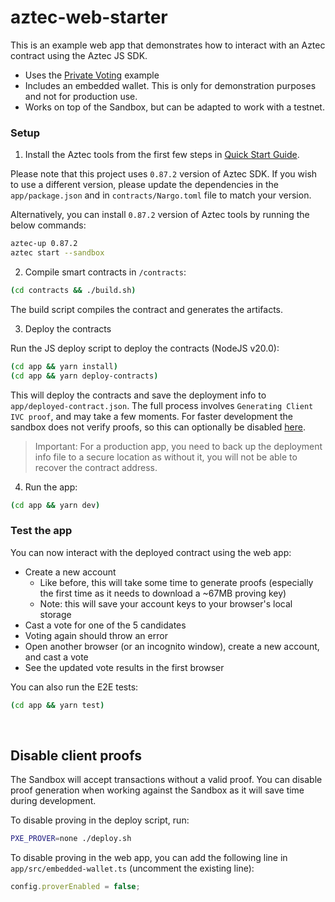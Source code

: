 # aztec-web-starter

This is an example web app that demonstrates how to interact with an Aztec contract using the Aztec JS SDK.

- Uses the [Private Voting](https://docs.aztec.network/developers/tutorials/codealong/contract_tutorials/private_voting_contract) example
- Includes an embedded wallet. This is only for demonstration purposes and not for production use.
- Works on top of the Sandbox, but can be adapted to work with a testnet.

### Setup

1. Install the Aztec tools from the first few steps in [Quick Start Guide](https://docs.aztec.network/developers/getting_started).

Please note that this project uses `0.87.2` version of Aztec SDK. If you wish to use a different version, please update the dependencies in the `app/package.json` and in `contracts/Nargo.toml` file to match your version.

Alternatively, you can install `0.87.2` version of Aztec tools by running the below commands:

```sh
aztec-up 0.87.2
aztec start --sandbox
```

2. Compile smart contracts in `/contracts`:

```sh
(cd contracts && ./build.sh)
```

The build script compiles the contract and generates the artifacts.

3. Deploy the contracts

Run the JS deploy script to deploy the contracts (NodeJS v20.0):

```sh
(cd app && yarn install)
(cd app && yarn deploy-contracts)
```

This will deploy the contracts and save the deployment info to `app/deployed-contract.json`.
The full process involves `Generating Client IVC proof`, and may take a few moments. For faster development the sandbox does not verify proofs, so this can optionally be disabled [here](#disable-client-proofs). 

> Important: For a production app, you need to back up the deployment info file to a secure location as without it, you will not be able to recover the contract address.

4. Run the app:

```sh
(cd app && yarn dev)
```

### Test the app

You can now interact with the deployed contract using the web app:

- Create a new account
  - Like before, this will take some time to generate proofs (especially the first time as it needs to download a ~67MB proving key)
  - Note: this will save your account keys to your browser's local storage
- Cast a vote for one of the 5 candidates
- Voting again should throw an error
- Open another browser (or an incognito window), create a new account, and cast a vote
- See the updated vote results in the first browser

You can also run the E2E tests:

```sh
(cd app && yarn test)
```

<br />

## Disable client proofs

The Sandbox will accept transactions without a valid proof. You can disable proof generation when working against the Sandbox as it will save time during development.

To disable proving in the deploy script, run:

```sh
PXE_PROVER=none ./deploy.sh
```

To disable proving in the web app, you can add the following line in `app/src/embedded-wallet.ts` (uncomment the existing line):

```ts
config.proverEnabled = false;
```
